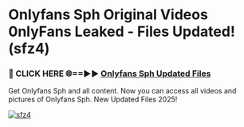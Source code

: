 # Onlyfans Sph Original Videos 0nlyFans Leaked - Files Updated! (sfz4)

<h3>🔴 CLICK HERE 🌐==►► <a href="https://tinyurl.com/2m67pmp6" rel="nofollow">Onlyfans Sph Updated Files</a></h3>

Get Onlyfans Sph and all content. Now you can access all videos and pictures of Onlyfans Sph. New Updated Files 2025!

[![sfz4](https://i.imgur.com/H4QAA4z.gif)](https://tinyurl.com/2m67pmp6)